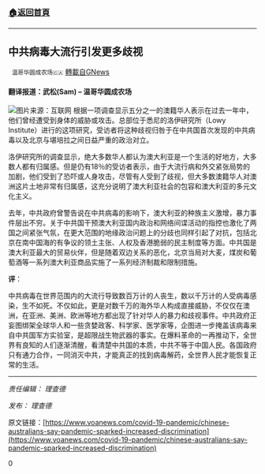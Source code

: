 ###  [:house:返回首頁](https://github.com/ourhimalayas/txt)
---

## 中共病毒大流行引发更多歧视
` 温哥华圆成农场🇨🇦` [轉載自GNews](https://gnews.org/zh-hans/947763/)

#### 翻译报道：武松(Sam) – 温哥华圆成农场
![]()![](https://gnews.org/wp-content/uploads/2021/03/virus2.png)图片来源：互联网
根据一项调查显示五分之一的澳籍华人表示在过去一年中，他们曾经遭受到身体的威胁或攻击。总部位于悉尼的洛伊研究所（Lowy Institute）进行的这项研究，受访者将这种歧视归咎于在中共国首次发现的中共病毒以及北京与堪培拉之间日益严重的政治对立。

洛伊研究所的调查显示，绝大多数华人都认为澳大利亚是一个生活的好地方，大多数人都有归属感。但是仍有18％的受访者表示，由于大流行病和外交紧张局势的加剧，他们受到了恐吓或人身攻击，尽管有人受到了歧视，但大多数澳籍华人对澳洲这片土地非常有归属感，这充分说明了澳大利亚社会的包容和澳大利亚的多元文化主义。

去年，中共政府曾警告说在中共病毒的影响下，澳大利亚的种族主义激增，暴力事件层出不穷。关于中共国干预澳大利亚国内政治和网络间谍活动的指控也激化了两国之间紧张气氛，在更大范围的地缘政治问题上的分歧也同样引起了对抗，包括北京在南中国海的有争议的领土主张、人权及香港脆弱的民主制度等方面。中共国是澳大利亚最大的贸易伙伴，但是随着双边关系的恶化，北京当局对大麦，煤炭和葡萄酒等一系列澳大利亚商品实施了一系列经济制裁和限制措施。

**评**：

中共病毒在世界范围内的大流行导致数百万计的人丧生，数以千万计的人受病毒感染，生不如死。不仅如此，更是对数千万的海外华人构成直接威胁，不仅仅在澳洲，在亚洲、美洲、欧洲等地方都出现了针对华人的暴力和歧视事件。中共政府正妄图绑架全球华人和一些贪婪政客、科学家、医学家等，企图进一步掩盖该病毒来自中共国军方实验室，是超限战生物武器的事实。在爆料革命的一再推动下，全世界有良知的人们逐渐清醒，看清楚中共国的本质，中共不等于中国人民。各国政府只有通力合作，一同消灭中共，才能真正的找到病毒解药，全世界人民才能恢复正常的生活。

* * *

*责任编辑：* *理查德*

*发布：* *理查德*

原文链接：[https://www.voanews.com/covid-19-pandemic/chinese-australians-say-pandemic-sparked-increased-discrimination](https://www.voanews.com/covid-19-pandemic/chinese-australians-say-pandemic-sparked-increased-discrimination)

0
